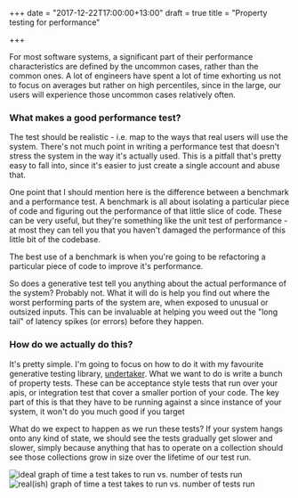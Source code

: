 +++
date = "2017-12-22T17:00:00+13:00"
draft = true
title = "Property testing for performance"

+++

For most software systems, a significant part of their performance characteristics are defined
by the uncommon cases, rather than the common ones. A lot of engineers have spent a lot of time
exhorting us not to focus on averages but rather on high percentiles, since in the large, our
users will experience those uncommon cases relatively often.

### What makes a good performance test?

The test should be realistic - i.e. map to the ways that real users will use the system.
There's not much point in writing a performance test that doesn't stress the system in the way it's actually used.
This is a pitfall that's pretty easy to fall into, since it's easier to just create a single account and abuse that.

One point that I should mention here is the difference between a benchmark and a performance test. A benchmark is all
about isolating a particular piece of code and figuring out the performance of that little slice of code.
These can be very useful, but they're something like the unit test of performance - at most they can tell you that you
haven't damaged the performance of this little bit of the codebase. 

The best use of a benchmark is when you're going to be refactoring a particular piece of code to improve it's 
performance. 

So does a generative test tell you anything about the actual performance of the system?
Probably not. What it will do is help you find out where the worst performing parts of the system are, when exposed to
unusual or outsized inputs.
This can be invaluable at helping you weed out the "long tail" of latency spikes (or errors) before they happen.

### How do we actually do this?

It's pretty simple. I'm going to focus on how to do it with my favourite generative testing library, 
[undertaker](https://github.com/lfn3/undertaker).
What we want to do is write a bunch of property tests. These can be acceptance style tests that run over your apis, 
or integration test that cover a smaller portion of your code. The key part of this is that they have to be running 
against a since instance of your system, it won't do you much good if you target 

What do we expect to happen as we run these tests? If your system hangs onto any kind of state, we should see the tests
gradually get slower and slower, simply because anything that has to operate on a collection should see those 
collections grow in size over the lifetime of our test run. 

![ideal graph of time a test takes to run vs. number of tests run](/img/posts/prop-testing-for-perf/graph-ideal.jpeg)
![real(ish) graph of time a test takes to run vs. number of tests run](/img/posts/prop-testing-for-perf/graph-real.jpeg)

